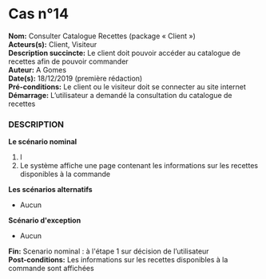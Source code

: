 # Cas  n°14

**Nom:** Consulter Catalogue Recettes (package « Client »)<br>
**Acteurs(s):** Client, Visiteur<br>
**Description succincte:** Le client doit pouvoir accéder au catalogue de recettes afin de pouvoir commander<br>
**Auteur:** A Gomes<br>
**Date(s):** 18/12/2019 (première rédaction)<br>
**Pré-conditions:** Le client ou le visiteur doit se connecter au site internet<br> 
**Démarrage:** L’utilisateur a demandé la consultation du catalogue de recettes<br>

### **DESCRIPTION**

**Le scénario nominal**<br>
1. l
1. Le système affiche une page contenant les informations sur les recettes disponibles à la commande

**Les scénarios alternatifs**<br>
- Aucun

**Scénario d'exception**<br>
- Aucun

**Fin:** Scenario nominal : à l'étape 1 sur décision de l’utilisateur<br>
**Post-conditions:** Les informations sur les recettes disponibles à la commande sont affichées
